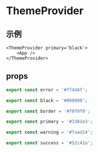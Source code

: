 # ThemeProvider

## 示例
```tsx
<ThemeProvider primary='black'>
    <App />
</ThemeProvider>
```

## props
```ts
export const error = '#ff4d4f';

export const black = '#000000';

export const border = '#f0f0f0';

export const primary = '#3381e3';

export const warning = '#faad14';

export const success = '#52c41a';
```
